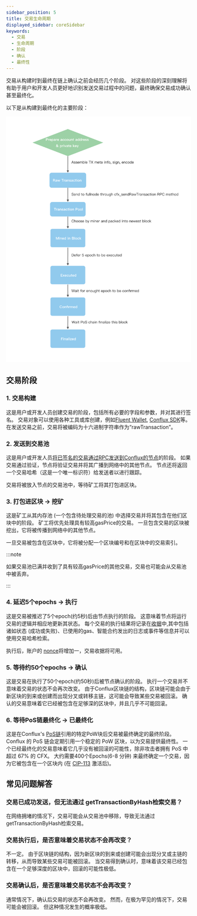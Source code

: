 ```yaml
---
sidebar_position: 5
title: 交易生命周期
displayed_sidebar: coreSidebar
keywords:
  - 交易
  - 生命周期
  - 阶段
  - 确认
  - 最终性
---
```


交易从构建时到最终在链上确认之前会经历几个阶段。 对这些阶段的深刻理解将有助于用户和开发人员更好地识别发送交易过程中的问题，最终确保交易成功确认甚至最终化。

以下是从构建到最终化的主要阶段：

![交易](./img/transaction-stages.png)

## 交易阶段

### 1. **交易构建**

这是用户或开发人员创建交易的阶段，包括所有必要的字段和参数，并对其进行签名。 交易对象可以使用各种工具或库创建，例如[Fluent Wallet](../../getting-started/installing-a-wallet.md), [Conflux SDK](../../build/sdks-and-tools/sdks.md)等。 在发送交易之前，交易将被编码为十六进制字符串作为“rawTransaction”。

### 2. **发送到交易池**

这是用户或开发人员[将已签名的交易通过RPC发送到Conflux的节点](../../build/json-rpc/cfx-namespace.md#cfx_sendrawtransaction)的阶段。 如果交易通过验证，节点将验证交易并将其广播到网络中的其他节点。 节点还将返回一个交易哈希（这是一个唯一标识符）给发送者以进行跟踪。

交易将被放入节点的交易池中，等待矿工将其打包进区块。

### 3. **打包进区块 -> 挖矿**

这是矿工从其内存池 (一个包含待处理交易的池) 中选择交易并将其包含在他们区块中的阶段。 矿工将优先处理具有较高gasPrice的交易。 一旦包含交易的区块被挖出，它将被传播到网络中的其他节点。

一旦交易被包含在区块中，它将被分配一个区块编号和在区块中的交易索引。

:::note

如果交易池已满并收到了具有较高gasPrice的其他交易，交易也可能会从交易池中被丢弃。

:::

### 4. **延迟5个epochs -> 执行**

这是交易被推迟了5个epoch(约5秒)后由节点执行的阶段。 这意味着节点将运行交易的逻辑并相应地更新其状态。 每个交易的执行结果将记录在[收据](./receipt.md)中,其中包括诸如状态 (成功或失败)、已使用的gas、智能合约发出的日志或事件等信息并可以使用交易哈希检索。

执行后，账户的 [nonce](./nonce.md)将增加一，交易收据将可用。

### 5. **等待约50个epochs -> 确认**

这是交易在执行了50个epoch(约50秒)后被节点确认的阶段。 执行一个交易并不意味着交易的状态不会再次改变。 由于Conflux区块链的结构，区块链可能会由于新区块的到来或创建而出现分叉或转移主链，这可能会导致某些交易被回滚。 确认的交易意味着它已经被包含在足够深的区块中，并且几乎不可能回滚。

### 6. **等待PoS链最终化 -> 已最终化**

这是在Conflux's [PoS链](../../../general/conflux-basics/consensus-mechanisms/proof-of-stake/pos_overview.md)引用的特定PoW块后交易被最终确定的最终阶段。 Conflux 的 PoS 链会定期引用一个稳定的 PoW 区块，以为交易提供最终性。 一个已经最终化的交易意味着它几乎没有被回滚的可能性，除非攻击者拥有 PoS 中超过 67% 的 CFX。 大约需要400个Epochs(6-8 分钟) 来最终确定一个交易，因为它被包含在一个区块内 (在 [CIP-113](https://github.com/Conflux-Chain/CIPs/blob/master/CIPs/cip-113.md) 激活后)。

## 常见问题解答

### 交易已成功发送，但无法通过 getTransactionByHash检索交易？

在网络拥堵的情况下，交易可能会从交易池中移除，导致无法通过getTransactionByHash检索交易。

### 交易执行后，是否意味着交易状态不会再改变？

不一定。 由于区块链的结构，因为新区块的到来或创建可能会出现分叉或主链的转移，从而导致某些交易可能被回滚。 当交易得到确认时，意味着该交易已经包含在一个足够深度的区块中，回滚的可能性极低。

### 交易确认后，是否意味着交易状态不会再改变？

通常情况下，确认后交易的状态不会再改变。 然而，在极为罕见的情况下，交易可能会被回滚。 但这种情况发生的概率极低。

